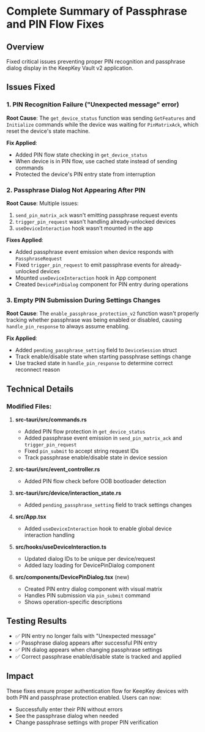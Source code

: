 # Complete Summary of Passphrase and PIN Flow Fixes

## Overview
Fixed critical issues preventing proper PIN recognition and passphrase dialog display in the KeepKey Vault v2 application.

## Issues Fixed

### 1. PIN Recognition Failure ("Unexpected message" error)
**Root Cause**: The `get_device_status` function was sending `GetFeatures` and `Initialize` commands while the device was waiting for `PinMatrixAck`, which reset the device's state machine.

**Fix Applied**:
- Added PIN flow state checking in `get_device_status` 
- When device is in PIN flow, use cached state instead of sending commands
- Protected the device's PIN entry state from interruption

### 2. Passphrase Dialog Not Appearing After PIN
**Root Cause**: Multiple issues:
1. `send_pin_matrix_ack` wasn't emitting passphrase request events
2. `trigger_pin_request` wasn't handling already-unlocked devices
3. `useDeviceInteraction` hook wasn't mounted in the app

**Fixes Applied**:
- Added passphrase event emission when device responds with `PassphraseRequest`
- Fixed `trigger_pin_request` to emit passphrase events for already-unlocked devices  
- Mounted `useDeviceInteraction` hook in App component
- Created `DevicePinDialog` component for PIN entry during operations

### 3. Empty PIN Submission During Settings Changes
**Root Cause**: The `enable_passphrase_protection_v2` function wasn't properly tracking whether passphrase was being enabled or disabled, causing `handle_pin_response` to always assume enabling.

**Fix Applied**:
- Added `pending_passphrase_setting` field to `DeviceSession` struct
- Track enable/disable state when starting passphrase settings change
- Use tracked state in `handle_pin_response` to determine correct reconnect reason

## Technical Details

### Modified Files:
1. **src-tauri/src/commands.rs**
   - Added PIN flow protection in `get_device_status`
   - Added passphrase event emission in `send_pin_matrix_ack` and `trigger_pin_request`
   - Fixed `pin_submit` to accept string request IDs
   - Track passphrase enable/disable state in device session

2. **src-tauri/src/event_controller.rs**
   - Added PIN flow check before OOB bootloader detection

3. **src-tauri/src/device/interaction_state.rs**
   - Added `pending_passphrase_setting` field to track settings changes

4. **src/App.tsx**
   - Added `useDeviceInteraction` hook to enable global device interaction handling

5. **src/hooks/useDeviceInteraction.ts**
   - Updated dialog IDs to be unique per device/request
   - Added lazy loading for DevicePinDialog component

6. **src/components/DevicePinDialog.tsx** (new)
   - Created PIN entry dialog component with visual matrix
   - Handles PIN submission via `pin_submit` command
   - Shows operation-specific descriptions

## Testing Results
- ✅ PIN entry no longer fails with "Unexpected message"
- ✅ Passphrase dialog appears after successful PIN entry
- ✅ PIN dialog appears when changing passphrase settings
- ✅ Correct passphrase enable/disable state is tracked and applied

## Impact
These fixes ensure proper authentication flow for KeepKey devices with both PIN and passphrase protection enabled. Users can now:
- Successfully enter their PIN without errors
- See the passphrase dialog when needed
- Change passphrase settings with proper PIN verification
